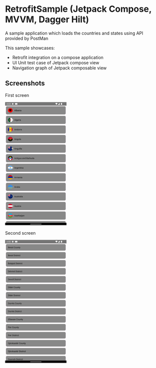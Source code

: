 # RetrofitSample (Jetpack Compose, MVVM, Dagger Hilt)
A sample application which loads the countries and states using API provided by PostMan

This sample showcases:
* Retrofit integration on a compose application
* UI Unit test case of Jetpack compose view
* Navigation graph of Jetpack composable view

## Screenshots
First screen

<img src="screenshots/country_list_screen.png" width="200" height="400"/>

Second screen

<img src="screenshots/state_screen.png" width="200" height="400"/>
